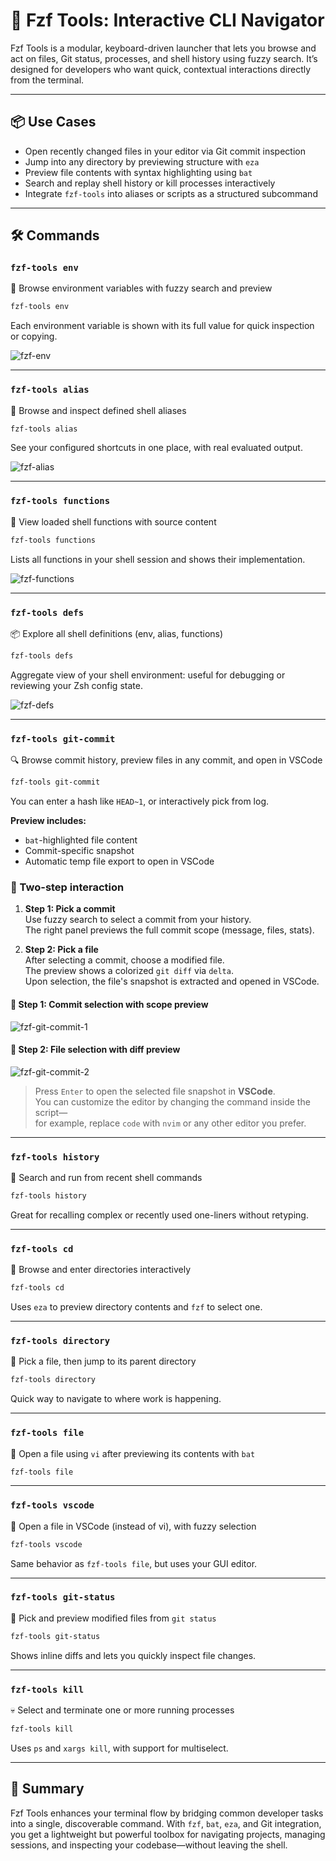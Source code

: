 # 🚀 Fzf Tools: Interactive CLI Navigator

Fzf Tools is a modular, keyboard-driven launcher that lets you browse and act on files, Git status, processes, and shell history using fuzzy search. It’s designed for developers who want quick, contextual interactions directly from the terminal.

---

## 📦 Use Cases

- Open recently changed files in your editor via Git commit inspection
- Jump into any directory by previewing structure with `eza`
- Preview file contents with syntax highlighting using `bat`
- Search and replay shell history or kill processes interactively
- Integrate `fzf-tools` into aliases or scripts as a structured subcommand

---

## 🛠 Commands

### `fzf-tools env`

🌱 Browse environment variables with fuzzy search and preview

```bash
fzf-tools env
```

Each environment variable is shown with its full value for quick inspection or copying.

![fzf-env](../assets/fzf-env.png)

---

### `fzf-tools alias`

🔗 Browse and inspect defined shell aliases

```bash
fzf-tools alias
```

See your configured shortcuts in one place, with real evaluated output.

![fzf-alias](../assets/fzf-alias.png)

---

### `fzf-tools functions`

🔧 View loaded shell functions with source content

```bash
fzf-tools functions
```

Lists all functions in your shell session and shows their implementation.

![fzf-functions](../assets/fzf-functions.png)

---

### `fzf-tools defs`

📦 Explore all shell definitions (env, alias, functions)

```bash
fzf-tools defs
```

Aggregate view of your shell environment: useful for debugging or reviewing your Zsh config state.

![fzf-defs](../assets/fzf-defs.png)

---

### `fzf-tools git-commit`

🔍 Browse commit history, preview files in any commit, and open in VSCode

```bash
fzf-tools git-commit
```

You can enter a hash like `HEAD~1`, or interactively pick from log.

**Preview includes:**
- `bat`-highlighted file content
- Commit-specific snapshot
- Automatic temp file export to open in VSCode

### 🧭 Two-step interaction

1. **Step 1: Pick a commit**  
   Use fuzzy search to select a commit from your history.  
   The right panel previews the full commit scope (message, files, stats).

2. **Step 2: Pick a file**  
   After selecting a commit, choose a modified file.  
   The preview shows a colorized `git diff` via `delta`.  
   Upon selection, the file's snapshot is extracted and opened in VSCode.

#### 📌 Step 1: Commit selection with scope preview

![fzf-git-commit-1](../assets/fzf-git-commit-1.png)

#### 📄 Step 2: File selection with diff preview

![fzf-git-commit-2](../assets/fzf-git-commit-2.png)

> Press `Enter` to open the selected file snapshot in **VSCode**.  
> You can customize the editor by changing the command inside the script—  
> for example, replace `code` with `nvim` or any other editor you prefer.

---

### `fzf-tools history`

📜 Search and run from recent shell commands

```bash
fzf-tools history
```

Great for recalling complex or recently used one-liners without retyping.

---

### `fzf-tools cd`

📂 Browse and enter directories interactively

```bash
fzf-tools cd
```

Uses `eza` to preview directory contents and `fzf` to select one.

---

### `fzf-tools directory`

📁 Pick a file, then jump to its parent directory

```bash
fzf-tools directory
```

Quick way to navigate to where work is happening.

---

### `fzf-tools file`

📝 Open a file using `vi` after previewing its contents with `bat`

```bash
fzf-tools file
```

---

### `fzf-tools vscode`

🧠 Open a file in VSCode (instead of vi), with fuzzy selection

```bash
fzf-tools vscode
```

Same behavior as `fzf-tools file`, but uses your GUI editor.

---

### `fzf-tools git-status`

📂 Pick and preview modified files from `git status`

```bash
fzf-tools git-status
```

Shows inline diffs and lets you quickly inspect file changes.

---

### `fzf-tools kill`

💀 Select and terminate one or more running processes

```bash
fzf-tools kill
```

Uses `ps` and `xargs kill`, with support for multiselect.

---

## 🧠 Summary

Fzf Tools enhances your terminal flow by bridging common developer tasks into a single, discoverable command. With `fzf`, `bat`, `eza`, and Git integration, you get a lightweight but powerful toolbox for navigating projects, managing sessions, and inspecting your codebase—without leaving the shell.
